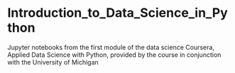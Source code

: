 # Introduction_to_Data_Science_in_Python
Jupyter notebooks from the first module of the data science Coursera, Applied Data Science with Python, provided by the course in conjunction with the University of Michigan
